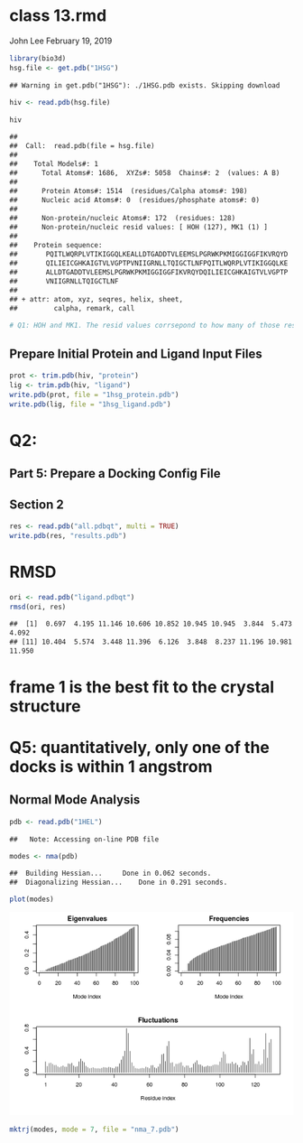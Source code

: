class 13.rmd
================
John Lee
February 19, 2019

``` r
library(bio3d)
hsg.file <- get.pdb("1HSG")
```

    ## Warning in get.pdb("1HSG"): ./1HSG.pdb exists. Skipping download

``` r
hiv <- read.pdb(hsg.file)
```

``` r
hiv
```

    ## 
    ##  Call:  read.pdb(file = hsg.file)
    ## 
    ##    Total Models#: 1
    ##      Total Atoms#: 1686,  XYZs#: 5058  Chains#: 2  (values: A B)
    ## 
    ##      Protein Atoms#: 1514  (residues/Calpha atoms#: 198)
    ##      Nucleic acid Atoms#: 0  (residues/phosphate atoms#: 0)
    ## 
    ##      Non-protein/nucleic Atoms#: 172  (residues: 128)
    ##      Non-protein/nucleic resid values: [ HOH (127), MK1 (1) ]
    ## 
    ##    Protein sequence:
    ##       PQITLWQRPLVTIKIGGQLKEALLDTGADDTVLEEMSLPGRWKPKMIGGIGGFIKVRQYD
    ##       QILIEICGHKAIGTVLVGPTPVNIIGRNLLTQIGCTLNFPQITLWQRPLVTIKIGGQLKE
    ##       ALLDTGADDTVLEEMSLPGRWKPKMIGGIGGFIKVRQYDQILIEICGHKAIGTVLVGPTP
    ##       VNIIGRNLLTQIGCTLNF
    ## 
    ## + attr: atom, xyz, seqres, helix, sheet,
    ##         calpha, remark, call

``` r
# Q1: HOH and MK1. The resid values corrsepond to how many of those residues exist in the structure.
```

Prepare Initial Protein and Ligand Input Files
----------------------------------------------

``` r
prot <- trim.pdb(hiv, "protein")
lig <- trim.pdb(hiv, "ligand")
write.pdb(prot, file = "1hsg_protein.pdb")
write.pdb(lig, file = "1hsg_ligand.pdb")
```

Q2:
===

Part 5: Prepare a Docking Config File
-------------------------------------

Section 2
---------

``` r
res <- read.pdb("all.pdbqt", multi = TRUE)
write.pdb(res, "results.pdb")
```

RMSD
====

``` r
ori <- read.pdb("ligand.pdbqt")
rmsd(ori, res)
```

    ##  [1]  0.697  4.195 11.146 10.606 10.852 10.945 10.945  3.844  5.473  4.092
    ## [11] 10.404  5.574  3.448 11.396  6.126  3.848  8.237 11.196 10.981 11.950

frame 1 is the best fit to the crystal structure
================================================

Q5: quantitatively, only one of the docks is within 1 angstrom
==============================================================

Normal Mode Analysis
--------------------

``` r
pdb <- read.pdb("1HEL")
```

    ##   Note: Accessing on-line PDB file

``` r
modes <- nma(pdb)
```

    ##  Building Hessian...     Done in 0.062 seconds.
    ##  Diagonalizing Hessian...    Done in 0.291 seconds.

``` r
plot(modes)
```

![](class_13_files/figure-markdown_github/unnamed-chunk-6-1.png)

``` r
mktrj(modes, mode = 7, file = "nma_7.pdb")
```
